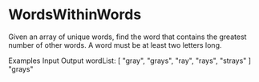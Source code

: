 # WordsWithinWords


Given an array of unique words, find the word that contains the greatest number of other words. A word must be at least two letters long.

Examples
Input	Output
wordList:
[ "gray", "grays", "ray", "rays", "strays" ]	"grays"
